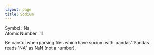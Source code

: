 ```yaml
---
layout: page
title: Sodium
---
```


Symbol : Na  
Atomic Number : 11   

Be careful when parsing files which have sodium with 'pandas'. Pandas reads "NA" as NaN (not a number).